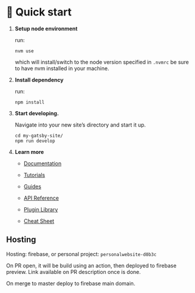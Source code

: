# 🚀 Quick start

1. **Setup node environment**

    run:

    ```shell
    nvm use
    ```

    which will install/switch to the node version specified in `.nvmrc`
    be sure to have nvm installed in your machine.

2. **Install dependency**

    run:

    ```shell
    npm install
    ```

3. **Start developing.**

    Navigate into your new site’s directory and start it up.

    ```shell
    cd my-gatsby-site/
    npm run develop
    ```

4. **Learn more**

    - [Documentation](https://www.gatsbyjs.com/docs/?utm_source=starter&utm_medium=readme&utm_campaign=minimal-starter)

    - [Tutorials](https://www.gatsbyjs.com/tutorial/?utm_source=starter&utm_medium=readme&utm_campaign=minimal-starter)

    - [Guides](https://www.gatsbyjs.com/tutorial/?utm_source=starter&utm_medium=readme&utm_campaign=minimal-starter)

    - [API Reference](https://www.gatsbyjs.com/docs/api-reference/?utm_source=starter&utm_medium=readme&utm_campaign=minimal-starter)

    - [Plugin Library](https://www.gatsbyjs.com/plugins?utm_source=starter&utm_medium=readme&utm_campaign=minimal-starter)

    - [Cheat Sheet](https://www.gatsbyjs.com/docs/cheat-sheet/?utm_source=starter&utm_medium=readme&utm_campaign=minimal-starter)

## Hosting

Hosting: firebase, or personal project: ```personalwebsite-d0b3c```

On PR open, it will be build using an action, then deployed to firebase preview. Link available on PR description once is done.

On merge to master deploy to firebase main domain.
